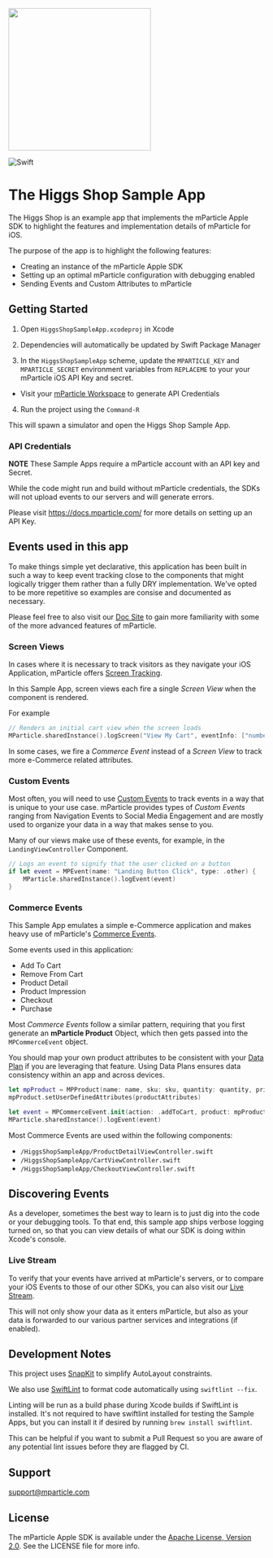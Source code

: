 <img src="https://static.mparticle.com/sdk/mp_logo_black.svg" width="280"><br>

![Swift](https://badgen.net/badge/Built%20With/Swift/blue)

# The Higgs Shop Sample App

The Higgs Shop is an example app that implements the mParticle Apple SDK to highlight the features and implementation details of mParticle for iOS.

The purpose of the app is to highlight the following features:

-   Creating an instance of the mParticle Apple SDK
-   Setting up an optimal mParticle configuration with debugging enabled
-   Sending Events and Custom Attributes to mParticle

## Getting Started

1. Open `HiggsShopSampleApp.xcodeproj` in Xcode

2. Dependencies will automatically be updated by Swift Package Manager

3. In the `HiggsShopSampleApp` scheme, update the `MPARTICLE_KEY` and `MPARTICLE_SECRET` environment variables from `REPLACEME` to your your mParticle iOS API Key and secret.

-   Visit your [mParticle Workspace](https://app.mparticle.com/setup/inputs/apps) to generate API Credentials

4. Run the project using the `Command-R`

This will spawn a simulator and open the Higgs Shop Sample App.

### API Credentials

**NOTE** These Sample Apps require a mParticle account with an API key and Secret.

While the code might run and build without mParticle credentials, the SDKs will not upload events to our servers and will generate errors.

Please visit https://docs.mparticle.com/ for more details on setting up an API Key.

## Events used in this app

To make things simple yet declarative, this application has been built in such a way to keep event tracking close to the components that might logically trigger them rather than a fully DRY implementation. We've opted to be more repetitive so examples are consise and documented as necessary.

Please feel free to also visit our [Doc Site](https://docs.mparticle.com/) to gain more familiarity with some of the more advanced features of mParticle.

### Screen Views

In cases where it is necessary to track visitors as they navigate your iOS Application, mParticle offers [Screen Tracking](https://docs.mparticle.com/developers/sdk/ios/screen-tracking/).

In this Sample App, screen views each fire a single _Screen View_ when the component is rendered.

For example

```swift
// Renders an initial cart view when the screen loads
MParticle.sharedInstance().logScreen("View My Cart", eventInfo: ["number_of_products": numberOfProducts, "total_product_amounts": subTotal])
```

In some cases, we fire a _Commerce Event_ instead of a _Screen View_ to track more e-Commerce related attributes.

### Custom Events

Most often, you will need to use [Custom Events](https://docs.mparticle.com/developers/sdk/ios/event-tracking/#custom-events) to track events in a way that is unique to your use case. mParticle provides types of _Custom Events_ ranging from Navigation Events to Social Media Engagement and are mostly used to organize your data in a way that makes sense to you.

Many of our views make use of these events, for example, in the `LandingViewController` Component.

```swift
// Logs an event to signify that the user clicked on a button
if let event = MPEvent(name: "Landing Button Click", type: .other) {
    MParticle.sharedInstance().logEvent(event)
}
```

### Commerce Events

This Sample App emulates a simple e-Commerce application and makes heavy use of mParticle's [Commerce Events](https://docs.mparticle.com/developers/sdk/ios/commerce-tracking/).

Some events used in this application:

-   Add To Cart
-   Remove From Cart
-   Product Detail
-   Product Impression
-   Checkout
-   Purchase

Most _Commerce Events_ follow a similar pattern, requiring that you first generate an **mParticle Product** Object, which then gets passed into the `MPCommerceEvent` object.

You should map your own product attributes to be consistent with your [Data Plan](https://docs.mparticle.com/guides/data-master/introduction/) if you are leveraging that feature. Using Data Plans ensures data consistency within an app and across devices.

```swift
let mpProduct = MPProduct(name: name, sku: sku, quantity: quantity, price: price)
mpProduct.setUserDefinedAttributes(productAttributes)

let event = MPCommerceEvent.init(action: .addToCart, product: mpProduct)
MParticle.sharedInstance().logEvent(event)
```

Most Commerce Events are used within the following components:

-   `/HiggsShopSampleApp/ProductDetailViewController.swift`
-   `/HiggsShopSampleApp/CartViewController.swift`
-   `/HiggsShopSampleApp/CheckoutViewController.swift`

## Discovering Events

As a developer, sometimes the best way to learn is to just dig into the code or your debugging tools. To that end, this sample app ships verbose logging turned on, so that you can view details of what our SDK is doing within Xcode's console.

### Live Stream

To verify that your events have arrived at mParticle's servers, or to compare your iOS Events to those of our other SDKs, you can also visit our [Live Stream](https://docs.mparticle.com/guides/platform-guide/live-stream/).

This will not only show your data as it enters mParticle, but also as your data is forwarded to our various partner services and integrations (if enabled).

## Development Notes

This project uses [SnapKit](https://snapkit.io/) to simplify AutoLayout constraints.

We also use [SwiftLint](https://github.com/realm/SwiftLint) to format code automatically using `swiftlint --fix`.

Linting will be run as a build phase during Xcode builds if SwiftLint is installed. It's not required to have swiftlint installed for testing the Sample Apps, but you can install it if desired by running `brew install swiftlint`.

This can be helpful if you want to submit a Pull Request so you are aware of any potential lint issues before they are flagged by CI.

## Support

<support@mparticle.com>

## License

The mParticle Apple SDK is available under the [Apache License, Version 2.0](http://www.apache.org/licenses/LICENSE-2.0). See the LICENSE file for more info.
